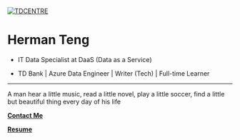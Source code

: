 
[![TDCENTRE](https://o.130014.xyz/2022/05/29/TDCENTRE_FINAL_Banner.md.jpg)](https://www.wailian.work/image/Q4A3St)


 # **Herman Teng**

- IT Data Specialist at DaaS (Data as a Service)

- TD Bank | Azure Data Engineer | Writer (Tech) | Full-time Learner

---

A man hear a little music, read a little novel, play a little soccer, find a little but beautiful thing every day of his life


[**Contact Me**](https://hermanteng19.github.io)

[**Resume**](README.md)


